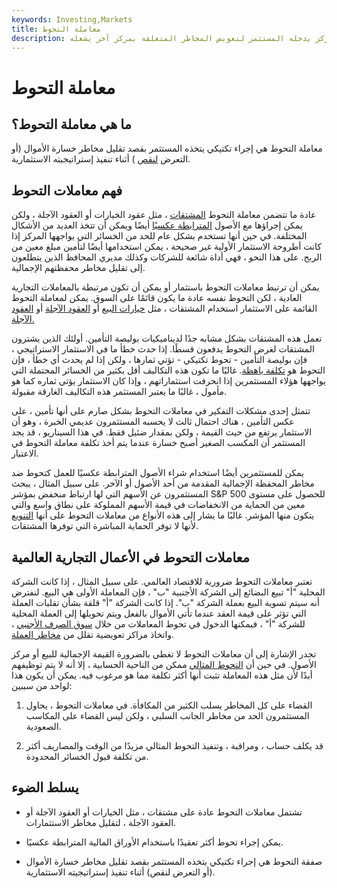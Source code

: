 ```yaml
---
keywords: Investing,Markets
title: معاملة التحوط
description: معاملة التحوط هي مركز يدخله المستثمر لتعويض المخاطر المتعلقة بمركز آخر يشغله.
---
```


# معاملة التحوط
## ما هي معاملة التحوط؟

معاملة التحوط هي إجراء تكتيكي يتخذه المستثمر بقصد تقليل مخاطر خسارة الأموال (أو التعرض [لنقص](/shortfall) ) أثناء تنفيذ إستراتيجيته الاستثمارية.

## فهم معاملات التحوط

عادة ما تتضمن معاملة التحوط [المشتقات](/derivative) ، مثل عقود الخيارات أو العقود الآجلة ، ولكن يمكن إجراؤها مع الأصول [المترابطة عكسيًا](/correlation) أيضًا ويمكن أن تتخذ العديد من الأشكال المختلفة. في حين أنها تستخدم بشكل عام للحد من الخسائر التي يواجهها المركز إذا كانت أطروحة الاستثمار الأولية غير صحيحة ، يمكن استخدامها أيضًا لتأمين مبلغ معين من الربح. على هذا النحو ، فهي أداة شائعة للشركات وكذلك مديري المحافظ الذين يتطلعون إلى تقليل مخاطر محفظتهم الإجمالية.

يمكن أن ترتبط معاملات التحوط باستثمار أو يمكن أن تكون مرتبطة بالمعاملات التجارية العادية ، لكن التحوط نفسه عادة ما يكون قائمًا على السوق. يمكن لمعاملة التحوط القائمة على الاستثمار استخدام المشتقات ، مثل [خيارات البيع](/putoption) أو [العقود الآجلة](/futurescontract) أو [العقود الآجلة.](/forwardcontract)

تعمل هذه المشتقات بشكل مشابه جدًا لديناميكيات بوليصة التأمين. أولئك الذين يشترون المشتقات لغرض التحوط يدفعون قسطًا. إذا حدث خطأ ما في الاستثمار الاستراتيجي ، فإن بوليصة التأمين - تحوط تكتيكي - تؤتي ثمارها ، ولكن إذا لم يحدث أي خطأ ، فإن التحوط هو [تكلفة باهظة](/sunkcost). غالبًا ما تكون هذه التكاليف أقل بكثير من الخسائر المحتملة التي يواجهها هؤلاء المستثمرين إذا انحرفت استثماراتهم ، وإذا كان الاستثمار يؤتي ثماره كما هو مأمول ، غالبًا ما يعتبر المستثمر هذه التكاليف الغارقة مقبولة.

تتمثل إحدى مشكلات التفكير في معاملات التحوط بشكل صارم على أنها تأمين ، على عكس التأمين ، هناك احتمال ثالث لا يحسبه المستثمرون عديمي الخبرة ، وهو أن الاستثمار يرتفع من حيث القيمة ، ولكن بمقدار ضئيل فقط. في هذا السيناريو ، قد يجد المستثمر أن المكسب الصغير أصبح خسارة عندما يتم أخذ تكلفة معاملة التحوط في الاعتبار.

يمكن للمستثمرين أيضًا استخدام شراء الأصول المترابطة عكسيًا للعمل كتحوط ضد مخاطر المحفظة الإجمالية المقدمة من أحد الأصول أو الآخر. على سبيل المثال ، يبحث المستثمرون عن الأسهم التي لها ارتباط منخفض بمؤشر S&P 500 للحصول على مستوى معين من الحماية من الانخفاضات في قيمة الأسهم المملوكة على نطاق واسع والتي يتكون منها المؤشر. غالبًا ما يشار إلى هذه الأنواع من معاملات التحوط على أنها [التنويع](/diversification) لأنها لا توفر الحماية المباشرة التي توفرها المشتقات.

## معاملات التحوط في الأعمال التجارية العالمية

تعتبر معاملات التحوط ضرورية للاقتصاد العالمي. على سبيل المثال ، إذا كانت الشركة المحلية "أ" تبيع البضائع إلى الشركة الأجنبية "ب" ، فإن المعاملة الأولى هي البيع. لنفترض أنه سيتم تسوية البيع بعملة الشركة "ب". إذا كانت الشركة "أ" قلقة بشأن تقلبات العملة التي تؤثر على قيمة العقد عندما تأتي الأموال بالفعل ويتم تحويلها إلى العملة المحلية للشركة "أ" ، فيمكنها الدخول في تحوط المعاملات من خلال [سوق الصرف الأجنبي](/foreign-exchange-markets) ، واتخاذ مراكز تعويضية تقلل من [مخاطر العملة](/currencyrisk).

تجدر الإشارة إلى أن معاملات التحوط لا تغطي بالضرورة القيمة الإجمالية للبيع أو مركز الأصول. في حين أن [التحوط المثالي](/perfecthedge) ممكن من الناحية الحسابية ، إلا أنه لا يتم توظيفهم أبدًا لأن مثل هذه المعاملة تثبت أنها أكثر تكلفة مما هو مرغوب فيه. يمكن أن يكون هذا لواحد من سببين:

1. القضاء على كل المخاطر يسلب الكثير من المكافأة. في معاملات التحوط ، يحاول المستثمرون الحد من مخاطر الجانب السلبي ، ولكن ليس القضاء على المكاسب الصعودية.

1. قد يكلف حساب ، ومراقبة ، وتنفيذ التحوط المثالي مزيدًا من الوقت والمصاريف أكثر من تكلفة قبول الخسائر المحدودة.

## يسلط الضوء

- تشتمل معاملات التحوط عادة على مشتقات ، مثل الخيارات أو العقود الآجلة أو العقود الآجلة ، لتقليل مخاطر الاستثمارات.

- يمكن إجراء تحوط أكثر تعقيدًا باستخدام الأوراق المالية المترابطة عكسيًا.

- صفقة التحوط هي إجراء تكتيكي يتخذه المستثمر بقصد تقليل مخاطر خسارة الأموال (أو التعرض لنقص) أثناء تنفيذ إستراتيجيته الاستثمارية.

